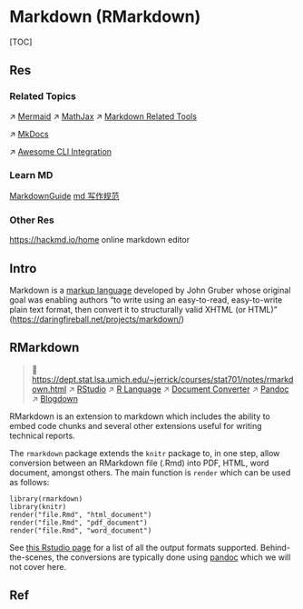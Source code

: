 # Markdown (RMarkdown)

[TOC]



## Res
### Related Topics
↗ [Mermaid](../../../../Software%20Engineering/Web%20Development/🖥️%20Web%20FrontEnd%20Dev/🌈%20Frontend%20Dev%20Library/JS%20Gadgets/Mermaid.md)
↗ [MathJax](../../../../Software%20Engineering/Web%20Development/🖥️%20Web%20FrontEnd%20Dev/🌈%20Frontend%20Dev%20Library/JS%20Gadgets/MathJax.md)
↗ [Markdown Related Tools](../../../../Software%20Engineering/CASE%20(Computer-Aided%20Software%20Engineering)%20Tools/Integrated%20CASE%20Tools/Docs%20Tools/Markdown%20Related%20Tools/Markdown%20Related%20Tools.md)

↗ [MkDocs](../../../../Software%20Engineering/Web%20Development/🖥️%20Web%20FrontEnd%20Dev/🤖%20WebApps/Documentation%20&%20Static%20Site%20Generator%20(SSG)/MkDocs.md)

↗ [Awesome CLI Integration](../../../🥷🏼%20Operating%20Systems%20&%20Kernels%20(Engineering%20Part)/Linux%20(Derived%20From%20UNIX%20Family)/Linux%20Free%20Software%20&%20OSS%20(Open%20Source%20Software)/📌%20Awesome%20Open%20Source%20CLI%20Software/Awesome%20CLI%20Integration.md)


### Learn MD
[MarkdownGuide](https://www.markdownguide.org)
[md 写作规范](https://stdrc.cc/style-guides/markdown)


### Other Res
https://hackmd.io/home
online markdown editor



## Intro
Markdown is a [markup language](https://en.wikipedia.org/wiki/Markup_language) developed by John Gruber whose original goal was enabling authors “to write using an easy-to-read, easy-to-write plain text format, then convert it to structurally valid XHTML (or HTML)” (https://daringfireball.net/projects/markdown/)



## RMarkdown
> 🔗 https://dept.stat.lsa.umich.edu/~jerrick/courses/stat701/notes/rmarkdown.html
> ↗ [RStudio](../../../../Software%20Engineering/CASE%20(Computer-Aided%20Software%20Engineering)%20Tools/Lower%20CASE%20Tools/IDE%20(Integrated%20Development%20Environment)/RStudio.md)
> ↗ [R Language](../../Interpreted%20Languages/R%20Language/R%20Language.md)
> ↗ [Document Converter](../⚙️%20Document%20Converter/Document%20Converter.md)
> ↗ [Pandoc](../⚙️%20Document%20Converter/Pandoc.md)
> ↗ [Blogdown](../⚙️%20Document%20Converter/Blogdown.md)

RMarkdown is an extension to markdown which includes the ability to embed code chunks and several other extensions useful for writing technical reports.

The `rmarkdown` package extends the `knitr` package to, in one step, allow conversion between an RMarkdown file (.Rmd) into PDF, HTML, word document, amongst others. The main function is `render` which can be used as follows:
```
library(rmarkdown)
library(knitr)
render("file.Rmd", "html_document")
render("file.Rmd", "pdf_document")
render("file.Rmd", "word_document")
```

See [this Rstudio page](http://rmarkdown.rstudio.com/formats.html) for a list of all the output formats supported. Behind-the-scenes, the conversions are typically done using [pandoc](http://pandoc.org/) which we will not cover here.



## Ref

